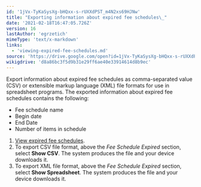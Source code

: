 ```yaml
---
id: '1jVx-TyKaSysXg-bHQxx-s-rUXXdPST_m4N2xs69HJNw'
title: "Exporting information about expired fee schedules\_"
date: '2021-02-18T16:47:05.726Z'
version: 16
lastAuthor: 'egrzetich'
mimeType: 'text/x-markdown'
links:
  - 'viewing-expired-fee-schedules.md'
source: 'https://drive.google.com/open?id=1jVx-TyKaSysXg-bHQxx-s-rUXXdPST_m4N2xs69HJNw'
wikigdrive: 'd8a86bc3f5d9b31e29ff6ae40e33914614d8b9ec'
---
```

Export information about expired fee schedules as comma-separated value (CSV) or extensible markup language (XML) file formats for use in spreadsheet programs. The exported information about expired fee schedules contains the following:
* Fee schedule name
* Begin date
* End Date
* Number of items in schedule 
1. [View expired fee schedules](viewing-expired-fee-schedules.md).
2. To export CSV file format, above the <em>Fee Schedule Expired</em> section, select <strong>Show CSV</strong>. The system produces the file and your device downloads it.
3. To export XML file format, above the <em>Fee Schedule Expired</em> section, select <strong>Show Spreadsheet</strong>. The system produces the file and your device downloads it.
